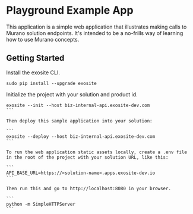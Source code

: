 Playground Example App
==================

This application is a simple web application that illustrates making calls to Murano solution endpoints. It's intended to be a no-frills way of learning how to use Murano concepts.

Getting Started
---------------

Install the exosite CLI.

```
sudo pip install --upgrade exosite
```

Initialize the project with your solution and product id.

````
exosite --init --host biz-internal-api.exosite-dev.com
```

Then deploy this sample application into your solution:

```
exosite --deploy --host biz-internal-api.exosite-dev.com
```

To run the web application static assets locally, create a .env file in the root of the project with your solution URL, like this:

```
API_BASE_URL=https://<solution-name>.apps.exosite-dev.io
```

Then run this and go to http://localhost:8080 in your browser.

```
python -m SimpleHTTPServer
```


